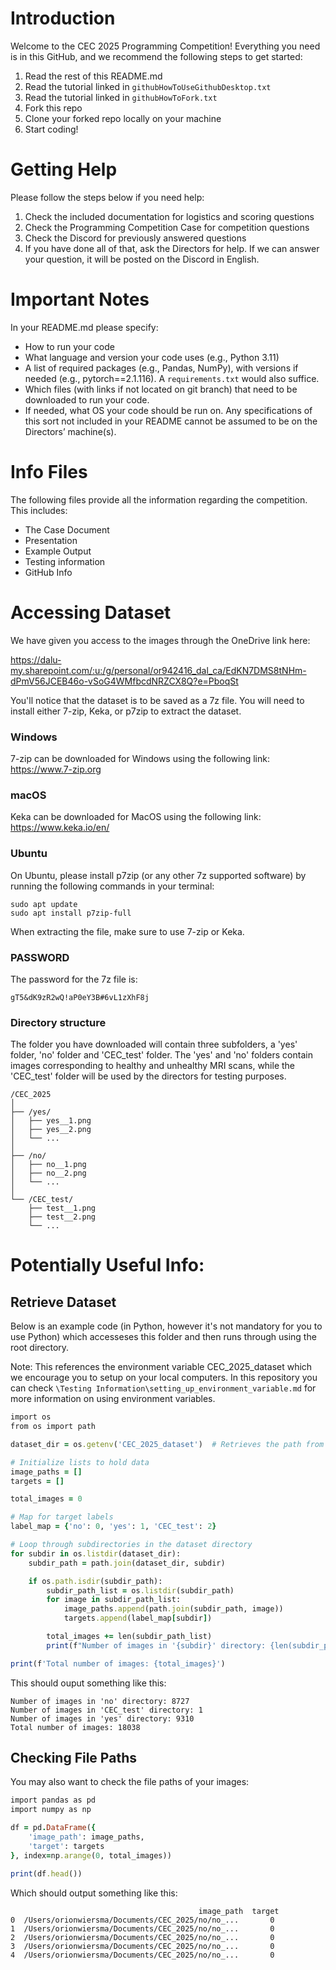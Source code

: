 # Introduction
Welcome to the CEC 2025 Programming Competition! Everything you need is in this GitHub, and we recommend the following steps to get started:

1. Read the rest of this README.md
2. Read the tutorial linked in `githubHowToUseGithubDesktop.txt`
3. Read the tutorial linked in `githubHowToFork.txt`
4. Fork this repo
5. Clone your forked repo locally on your machine
6. Start coding!

# Getting Help
Please follow the steps below if you need help:

1. Check the included documentation for logistics and scoring questions
2. Check the Programming Competition Case for competition questions
3. Check the Discord for previously answered questions
4. If you have done all of that, ask the Directors for help. If we can answer your question, it will be posted on the Discord in English.

# Important Notes
In your README.md please specify:

- How to run your code
- What language and version your code uses (e.g., Python 3.11)
- A list of required packages (e.g., Pandas, NumPy), with versions if needed (e.g., pytorch==2.1.116). A `requirements.txt` would also suffice.
- Which files (with links if not located on git branch) that need to be downloaded to run your code.
- If needed, what OS your code should be run on. Any specifications of this sort not included in your README cannot be assumed to be on the Directors’ machine(s).

# Info Files
The following files provide all the information regarding the competition. This includes:
- The Case Document
- Presentation
- Example Output
- Testing information
- GitHub Info

# Accessing Dataset
We have given you access to the images through the OneDrive link here:

https://dalu-my.sharepoint.com/:u:/g/personal/or942416_dal_ca/EdKN7DMS8tNHm-dPmV56JCEB46o-vSoG4WMfbcdNRZCX8Q?e=PboqSt

You'll notice that the dataset is to be saved as a 7z file. You will need to install either 7-zip, Keka, or p7zip to extract the dataset.

###  Windows
7-zip can be downloaded for Windows using the following link:
https://www.7-zip.org

### macOS
Keka can be downloaded for MacOS using the following link:
https://www.keka.io/en/

### Ubuntu
On Ubuntu, please install p7zip (or any other 7z supported software) by running the following commands in your terminal:
```
sudo apt update
sudo apt install p7zip-full
```


When extracting the file, make sure to use 7-zip or Keka.

### PASSWORD

The password for the 7z file is:

```
gT5&dK9zR2wQ!aP0eY3B#6vL1zXhF8j
```

### Directory structure

The folder you have downloaded will contain three subfolders, a 'yes' folder, 'no' folder and 'CEC_test' folder. The 'yes' and 'no' folders contain images corresponding to healthy and unhealthy MRI scans, while the 'CEC_test' folder will be used by the directors for testing purposes.
```
/CEC_2025
│
├── /yes/
│   ├── yes__1.png
│   ├── yes__2.png
│   └── ...
│
├── /no/
│   ├── no__1.png
│   ├── no__2.png
│   └── ...
│
└── /CEC_test/
    ├── test__1.png
    ├── test__2.png
    └── ...
```


# Potentially Useful Info:

## Retrieve Dataset
Below is an example code (in Python, however it's not mandatory for you to use Python) which accesseses this folder and then runs through using the root directory. 

Note: This references the environment variable CEC_2025_dataset which we encourage you to setup on your local computers. In this repository you can check `\Testing Information\setting_up_environment_variable.md` for more information on using environment variables. 

```ruby
import os
from os import path

dataset_dir = os.getenv('CEC_2025_dataset')  # Retrieves the path from the environment variable

# Initialize lists to hold data
image_paths = []
targets = []

total_images = 0

# Map for target labels
label_map = {'no': 0, 'yes': 1, 'CEC_test': 2} 

# Loop through subdirectories in the dataset directory
for subdir in os.listdir(dataset_dir):
    subdir_path = path.join(dataset_dir, subdir)

    if os.path.isdir(subdir_path):
        subdir_path_list = os.listdir(subdir_path)
        for image in subdir_path_list:
            image_paths.append(path.join(subdir_path, image))
            targets.append(label_map[subdir])

        total_images += len(subdir_path_list)
        print(f"Number of images in '{subdir}' directory: {len(subdir_path_list)}")

print(f'Total number of images: {total_images}')
```
This should ouput something like this:
```
Number of images in 'no' directory: 8727
Number of images in 'CEC_test' directory: 1
Number of images in 'yes' directory: 9310
Total number of images: 18038
```
## Checking File Paths
You may also want to check the file paths of your images:
```ruby
import pandas as pd
import numpy as np

df = pd.DataFrame({
    'image_path': image_paths,
    'target': targets
}, index=np.arange(0, total_images))

print(df.head())
```
Which should output something like this:
```
                                          image_path  target
0  /Users/orionwiersma/Documents/CEC_2025/no/no_...       0
1  /Users/orionwiersma/Documents/CEC_2025/no/no_...       0
2  /Users/orionwiersma/Documents/CEC_2025/no/no_...       0
3  /Users/orionwiersma/Documents/CEC_2025/no/no_...       0
4  /Users/orionwiersma/Documents/CEC_2025/no/no_...       0
```
